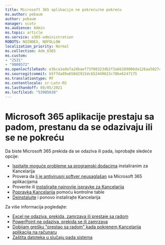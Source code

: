 ```yaml
---
title: Microsoft 365 aplikacije ne pokreću/ne pokreću
ms.author: pebaum
author: pebaum
manager: scotv
ms.audience: Admin
ms.topic: article
ms.service: o365-administration
ROBOTS: NOINDEX, NOFOLLOW
localization_priority: Normal
ms.collection: Adm_O365
ms.custom:
- "2531"
- "9000572"
ms.openlocfilehash: e3bca1ede7a2dbaef73f08323db2f3a66289006da126aa5827cff6c78cf20128
ms.sourcegitcommit: b5f7da89a650d2915dc652449623c78be6247175
ms.translationtype: MT
ms.contentlocale: sr-Latn-RS
ms.lasthandoff: 08/05/2021
ms.locfileid: "53985638"
---
```

# <a name="microsoft-365-apps-crash-stop-responding-or-dont-launch"></a>Microsoft 365 aplikacije prestaju sa padom, prestanu da se odazivaju ili se ne pokreću

Da biste Microsoft 365 prekida da se odaziva ili pada, isprobajte sledeće opcije:

- [Ispitajte moguće probleme sa programski dodacima](https://support.office.com/article/powerpoint-isn-t-responding-hangs-or-freezes-652ede6e-e3d2-449a-a07f-8c800dfb948d#bkmk_addins) instaliranim za Kancelarija
- Provera da [li je antivirusni softver neusaglašan](https://support.office.com/article/powerpoint-isn-t-responding-hangs-or-freezes-652ede6e-e3d2-449a-a07f-8c800dfb948d?ocmsassetID#bkmk_conflict) sa Microsoft 365 aplikacijama
- Proverite ili [instalirajte najnovije ispravke za Kancelarija](https://support.office.com/article/update-office-and-your-computer-with-microsoft-update-2ab296f3-7f03-43a2-8e50-46de917611c5)
- [Popravka Kancelarija](https://support.office.com/article/repair-an-office-application-7821d4b6-7c1d-4205-aa0e-a6b40c5bb88b) pomoću kontrolne table
- [Deinstalujte](https://support.office.com/article/uninstall-office-from-a-pc-9dd49b83-264a-477a-8fcc-2fdf5dbf61d8) i ponovo instalirajte Kancelarija

Za više informacija pogledajte:
- [Excel ne odaziva, prekida, zamrzava ili prestaje sa radom](https://support.office.com/article/excel-not-responding-hangs-freezes-or-stops-working-37e7d3c9-9e84-40bf-a805-4ca6853a1ff4)
- [PowerPoint ne odaziva, prekida se ili zamrzava](https://support.office.com/article/powerpoint-isn-t-responding-hangs-or-freezes-652ede6e-e3d2-449a-a07f-8c800dfb948d)
- [Dobijam grešku "prestao sa radom" kada pokrenem Kancelarija aplikacija na računaru](https://support.office.com/article/i-get-a-stopped-working-error-when-i-start-office-applications-on-my-pc-52bd7985-4e99-4a35-84c8-2d9b8301a2fa)
- [Zaštita datoteka u slučaju pada sistema](https://support.office.com/article/help-protect-your-files-in-case-of-a-crash-551c29b1-6a4b-4415-a3ff-a80415b92f99)